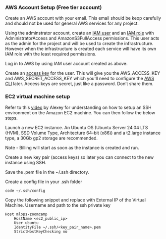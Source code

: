 
### AWS Account Setup (Free tier account)

Create an AWS account with your email. This email should be keop carefully and should not be used for general AWS services for any project.

Using the adminstrator account, create an [IAM user](https://docs.aws.amazon.com/IAM/latest/UserGuide/id_users_create.html) and an [IAM role](https://docs.aws.amazon.com/IAM/latest/UserGuide/id_roles.html) with AdministratorAccess and AmazonS3FullAccess permissions. This user acts as the admin for the project and will be used to create the infrastructure. However when the infrastructure is created each service will have its own IAM role with the least required permissions.

Log in to AWS by using IAM user account created as above.

Create an [access key](https://docs.aws.amazon.com/IAM/latest/UserGuide/id_credentials_access-keys.html) for the user. This will give you the AWS_ACCESS_KEY and AWS_SECRET_ACCESS_KEY which you'll need to configure the [AWS CLI](https://docs.aws.amazon.com/cli/v1/userguide/cli-configure-files.html) later. Access keys are secret, just like a password. Don’t share them.

### EC2 virtual machine setup 

Refer to this [video](https://www.youtube.com/watch?v=IXSiYkP23zo) by Alexey for understanding on how to setup an SSH environment on the Amazon EC2 machine. You can then follow the below steps.

Launch a new EC2 instance. An Ubuntu OS (Ubuntu Server 24.04 LTS (HVM), SSD Volume Type, Architecture 64-bit (x86)) and a t2.large instance type, a 30Gb gp2 storage are recommended.

Note - Billing will start as soon as the instance is created and run.

Create a new key pair (access keys) so later you can connect to the new instance using SSH.

Save the .pem file in the ~/.ssh directory.

Create a config file in your .ssh folder

```
code ~/.ssh/config
```

Copy the following snippet and replace with External IP of the Virtual Machine. Username and path to the ssh private key
```
Host mlops-zoomcamp
    HostName <ec2_public_ip>
    User ubuntu
    IdentityFile ~/.ssh/<key_pair_name>.pem
    StrictHostKeyChecking no
```


